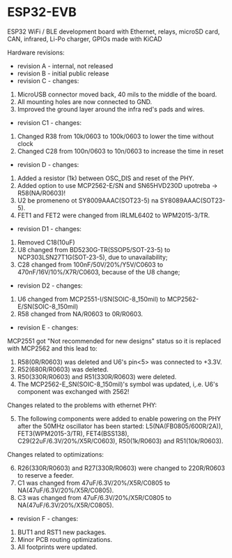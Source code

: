 # ESP32-EVB
ESP32 WiFi / BLE development board with Ethernet, relays, microSD card, CAN, infrared, Li-Po charger, GPIOs made with KiCAD

Hardware revisions:

- revision A - internal, not released
- revision B - initial public release
- revision C - changes:

1. MicroUSB connector moved back, 40 mils to the middle of the board.
2. All mounting holes are now connected to GND.
3. Improved the ground layer around the infra red's pads and wires.

- revision C1 - changes:

1. Changed R38 from 10k/0603 to 100k/0603 to lower the time without clock
2. Changed C28 from 100n/0603 to 10n/0603 to increase the time in reset

- revision D - changes:

1. Added a resistor (1k) between OSC_DIS and reset of the PHY.
2. Added option to use MCP2562-E/SN and SN65HVD230D upotreba -> R58(NA/R0603)!
4. U2 be promeneno ot SY8009AAAC(SOT23-5) na SY8089AAAC(SOT23-5).
5. FET1 and FET2 were changed from IRLML6402 to WPM2015-3/TR.

- revision D1 - changes:

1. Removed C18(10uF)
2. U8 changed from BD5230G-TR(SSOP5/SOT-23-5) to NCP303LSN27T1G(SOT-23-5), due to unavailability;
3. C28 changed from 100nF/50V/20%/Y5V/C0603 to 470nF/16V/10%/X7R/C0603, because of the U8 change;

- revision D2 - changes:

1. U6 changed from MCP2551-I/SN(SOIC-8_150mil) to MCP2562-E/SN(SOIC-8_150mil)
2. R58 changed from NA/R0603 to 0R/R0603.

- revision E - changes:

MCP2551 got "Not recommended for new designs" status so it is replaced with MCP2562 and this lead to:

1. R58(0R/R0603) was deleted and U6's pin<5> was connected to +3.3V.
2. R52(680R/R0603) was deleted.
3. R50(330R/R0603) and R51(330R/R0603) were deleted.
4. The MCP2562-E_SN(SOIC-8_150mil)'s symbol was updated, i,.e. U6's component was exchanged with 2562!

Changes related to the problems with ethernet PHY:

5. The following components were added to enable powering on the PHY after the 50MHz oscillator has been started: L5(NA(FB0805/600R/2A)), FET3(WPM2015-3/TR), FET4(BSS138), C29(22uF/6.3V/20%/X5R/C0603), R50(1k/R0603) and R51(10k/R0603).

Changes related to optimizations:

6. R26(330R/R0603) and R27(330R/R0603) were changed to 220R/R0603 to reserve a feeder.
7. C1 was changed from 47uF/6.3V/20%/X5R/C0805 to NA(47uF/6.3V/20%/X5R/C0805).	
8. C3 was changed from 47uF/6.3V/20%/X5R/C0805 to NA(47uF/6.3V/20%/X5R/C0805).

- revision F - changes:

1. BUT1 and RST1 new packages.
2. Minor PCB routing optimizations.
3. All footprints were updated.